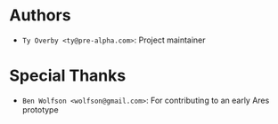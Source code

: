# Authors

* `Ty Overby <ty@pre-alpha.com>`: Project maintainer

# Special Thanks

* `Ben Wolfson <wolfson@gmail.com>`: For contributing to an early Ares prototype
